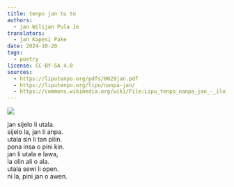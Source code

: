 ```yaml
---
title: tenpo jan tu tu
authors:
  - jan Wilijan Pula Je
translators:
  - jan Kapesi Pake
date: 2024-10-20
tags:
  - poetry
license: CC-BY-SA 4.0
sources:
  - https://liputenpo.org/pdfs/0029jan.pdf
  - https://liputenpo.org/lipu/nanpa-jan/
  - https://commons.wikimedia.org/wiki/File:Lipu_tenpo_nanpa_jan_-_ilo_tenpo.png
---
```


![](https://upload.wikimedia.org/wikipedia/commons/6/62/Lipu_tenpo_nanpa_jan_-_ilo_tenpo.png)

jan sijelo li utala.  
sijelo la, jan li anpa.  
utala sin li tan pilin.  
pona insa o pini kin.  
jan li utala e lawa,  
la olin ali o ala.  
utala sewi li open.  
ni la, pini jan o awen.